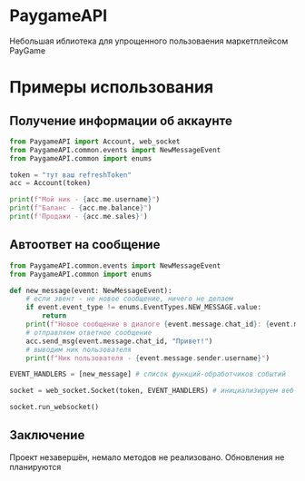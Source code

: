 # PaygameAPI
Небольшая иблиотека для упрощенного пользоваения маркетплейсом PayGame

# Примеры использования

## Получение информации об аккаунте

```python
from PaygameAPI import Account, web_socket
from PaygameAPI.common.events import NewMessageEvent
from PaygameAPI.common import enums

token = "тут ваш refreshToken"
acc = Account(token)

print(f"Мой ник - {acc.me.username}")
print(f"Баланс - {acc.me.balance}")
print(f'Продажи - {acc.me.sales}')
```

## Автоответ на сообщение
```python
from PaygameAPI.common.events import NewMessageEvent
from PaygameAPI.common import enums

def new_message(event: NewMessageEvent):
    # если эвент - не новое сообщение, ничего не делаем
    if event.event_type != enums.EventTypes.NEW_MESSAGE.value:
        return
    print(f"Новое сообщение в диалоге {event.message.chat_id}: {event.message.text}")
    # отправляем ответное сообщение
    acc.send_msg(event.message.chat_id, "Привет!")
    # выводим ник пользователя
    print(f"Ник пользователя - {event.message.sender.username}")

EVENT_HANDLERS = [new_message] # список функций-обработчиков событий

socket = web_socket.Socket(token, EVENT_HANDLERS) # инициализируем веб-сокет

socket.run_websocket()
```

## Заключение
Проект незавершён, немало методов не реализовано. Обновления не планируются 
